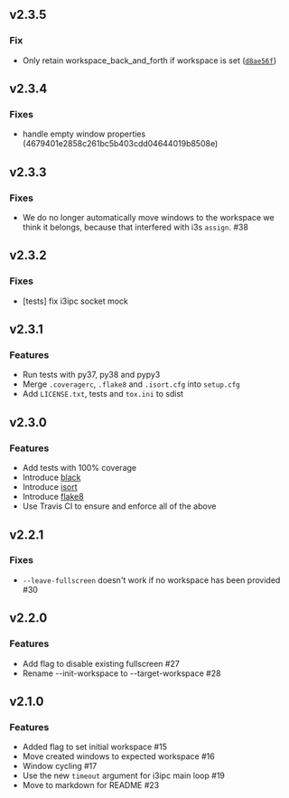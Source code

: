 ## v2.3.5

### Fix
* Only retain workspace_back_and_forth if workspace is set ([`d8ae56f`](https://github.com/open-dynaMIX/raiseorlaunch/commit/d8ae56fd382705eaa6fa2d0648a12526e0a86035))


## v2.3.4

### Fixes
 - handle empty window properties (4679401e2858c261bc5b403cdd04644019b8508e)


## v2.3.3

### Fixes
 - We do no longer automatically move windows to the workspace we think it belongs,
   because that interfered with i3s `assign`. #38


## v2.3.2

### Fixes
 - [tests] fix i3ipc socket mock


## v2.3.1

### Features
 - Run tests with py37, py38 and pypy3
 - Merge `.coveragerc`, `.flake8` and `.isort.cfg` into `setup.cfg`
 - Add `LICENSE.txt`, tests and `tox.ini` to sdist


## v2.3.0

### Features
 - Add tests with 100% coverage
 - Introduce [black](https://github.com/python/black)
 - Introduce [isort](https://github.com/timothycrosley/isort)
 - Introduce [flake8](https://gitlab.com/pycqa/flake8)
 - Use Travis CI to ensure and enforce all of the above


## v2.2.1

### Fixes
 - `--leave-fullscreen` doesn't work if no workspace has been provided #30


## v2.2.0

### Features
 - Add flag to disable existing fullscreen #27
 - Rename --init-workspace to --target-workspace #28


## v2.1.0

### Features
 - Added flag to set initial workspace #15
 - Move created windows to expected workspace #16
 - Window cycling #17
 - Use the new `timeout` argument for i3ipc main loop #19
 - Move to markdown for README #23
